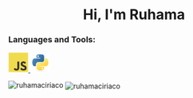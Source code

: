 <h1 align="center">Hi, I'm Ruhama</h1>


<h3 align="left">Languages and Tools:</h3>
<p align="left"> <a href="https://developer.mozilla.org/en-US/docs/Web/JavaScript" target="_blank" rel="noreferrer"> <img src="https://raw.githubusercontent.com/devicons/devicon/master/icons/javascript/javascript-original.svg" alt="javascript" width="40" height="40"/> </a> <a href="https://www.linux.org/" target="_blank" rel="noreferrer"> <img src="https://raw.githubusercontent.com/devicons/devicon/master/icons/python/python-original.svg" alt="python" width="40" height="40"/> </a> </p>

<p><img align="left" src="https://github-readme-stats.vercel.app/api/top-langs?username=ruhamaciriaco&show_icons=true&locale=en&layout=compact" alt="ruhamaciriaco" /></p>

<p>&nbsp;<img align="center" src="https://github-readme-stats.vercel.app/api?username=ruhamaciriaco&show_icons=true&locale=en" alt="ruhamaciriaco" /></p>
